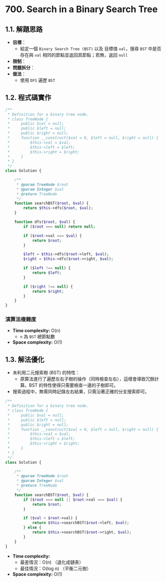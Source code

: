 # 700. Search in a Binary Search Tree

## 1.1. 解題思路

- **目標**：
  - 給定一個 `Binary Search Tree (BST)` 以及 目標值 `val`，搜尋 `BST` 中是否存在與 `val` 相同的節點並返回其節點；若無，返回 `null`
- **限制**：
- **問題拆分**：
- **做法**：
  - 使用 `DFS` 遍歷 `BST`

## 1.2. 程式碼實作

```php
/**
 * Definition for a binary tree node.
 * class TreeNode {
 *     public $val = null;
 *     public $left = null;
 *     public $right = null;
 *     function __construct($val = 0, $left = null, $right = null) {
 *         $this->val = $val;
 *         $this->left = $left;
 *         $this->right = $right;
 *     }
 * }
 */
class Solution {

    /**
     * @param TreeNode $root
     * @param Integer $val
     * @return TreeNode
     */
    function searchBST($root, $val) {
        return $this->dfs($root, $val);
    }

    function dfs($root, $val) {
        if ($root === null) return null;

        if ($root->val === $val) {
            return $root;
        }

        $left = $this->dfs($root->left, $val);
        $right = $this->dfs($root->right, $val);

        if ($left !== null) {
            return $left;
        }

        if ($right !== null) {
            return $right;
        }
    }
}
```

### 演算法複雜度

- **Time complexity:** O(n)
  - `n` 為 `BST` 總節點數
- **Space complexity:** O(1)

## 1.3. 解法優化

- 未利用二元搜索樹 (BST) 的特性：
  - 原算法進行了遍歷左右子樹的操作（同時檢查左右），這樣會導致冗餘計算。BST 的特性使得只需要檢查一邊的子樹即可。
- 搜索過程中，無需同時記錄左右結果，只需沿著正確的分支搜索即可。

```php
/**
 * Definition for a binary tree node.
 * class TreeNode {
 *     public $val = null;
 *     public $left = null;
 *     public $right = null;
 *     function __construct($val = 0, $left = null, $right = null) {
 *         $this->val = $val;
 *         $this->left = $left;
 *         $this->right = $right;
 *     }
 * }
 */
class Solution {

    /**
     * @param TreeNode $root
     * @param Integer $val
     * @return TreeNode
     */
    function searchBST($root, $val) {
        if ($root === null || $root->val === $val) {
            return $root;
        }

        if ($val < $root->val) {
            return $this->searchBST($root->left, $val);
        } else {
            return $this->searchBST($root->right, $val);
        }
    }
}
```

- **Time complexity:**
  - 最差情況：O(n) （退化成鏈表）
  - 最佳情況：O(log n) （平衡二元樹）
- **Space complexity:** O(1)
